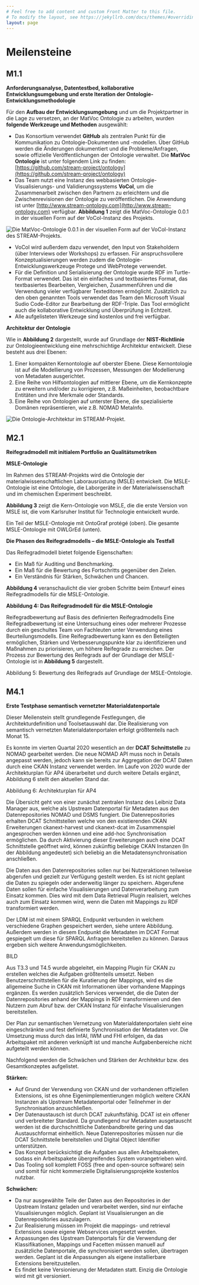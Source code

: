 ```yaml
---
# Feel free to add content and custom Front Matter to this file.
# To modify the layout, see https://jekyllrb.com/docs/themes/#overriding-theme-defaults
layout: page
---
```

# Meilensteine

## M1.1
**Anforderungsanalyse, Datentestbed, kollaborative Entwicklungsumgebung und erste Iteration der Ontologie-Entwicklungsmethodologie**

Für den **Aufbau der Entwicklungsumgebung** und um die Projektpartner in die Lage zu versetzen, an der MatVoc Ontologie zu arbeiten, wurden **folgende Werkzeuge und Methoden** ausgewählt:

* Das Konsortium verwendet **GitHub** als zentralen Punkt für die Kommunikation zu Ontologie-Dokumenten und -modellen. Über GitHub werden die Änderungen dokumentiert und die Probleme/Anfragen, sowie offizielle Veröffentlichungen der Ontologie verwaltet. Die **MatVoc Ontologie** ist unter folgendem Link zu finden: [https://github.com/stream-project/ontology](https://github.com/stream-project/ontology)
* Das Team nutzt eine Instanz des webbasierten Ontologie-Visualisierungs- und Validierungssystems **VoCol**, um die Zusammenarbeit zwischen den Partnern zu erleichtern und die Zwischenrevisionen der Ontologie zu veröffentlichen. Die Anwendung ist unter [http://www.stream-ontology.com](http://www.stream-ontology.com) verfügbar. **Abbildung 1** zeigt die MatVoc-Ontologie 0.0.1 in der visuellen Form auf der VoCol-Instanz des Projekts.

![Die MatVoc-Ontologie 0.0.1 in der visuellen Form auf der VoCol-Instanz des STREAM-Projekts.](/assets/images/1.png)

* VoCol wird außerdem dazu verwendet, den Input von Stakeholdern (über Interviews oder Workshops) zu erfassen. Für anspruchsvollere Konzeptualisierungen werden zudem die Ontologie-Entwicklungswerkzeuge Protege und WebProtege verwendet.
* Für die Definition und Serialisierung der Ontologie wurde RDF im Turtle-Format verwendet. Das ist ein einfaches und textbasiertes Format, das textbasiertes Bearbeiten, Vergleichen, Zusammenführen und die Verwendung vieler verfügbarer Texteditoren ermöglicht. Zusätzlich zu den oben genannten Tools verwendet das Team den Microsoft Visual Sudio Code-Editor zur Bearbeitung der RDF-Triple. Das Tool ermöglicht auch die kollaborative Entwicklung und Überprüfung in Echtzeit.
* Alle aufgelisteten Werkzeuge sind kostenlos und frei verfügbar.

**Architektur der Ontologie**

Wie in **Abbildung 2** dargestellt, wurde auf Grundlage der **NIST-Richtlinie** zur Ontologieentwicklung eine mehrschichtige Architektur entwickelt. Diese besteht aus drei Ebenen:

1. Einer kompakten Kernontologie auf oberster Ebene. Diese Kernontologie ist auf die Modellierung von Prozessen, Messungen der Modellierung von Metadaten ausgerichtet.
2. Eine Reihe von Hilfsontologien auf mittlerer Ebene, um die Kernkonzepte zu erweitern und/oder zu korrigieren, z.B. Maßeinheiten, beobachtbare Entitäten und ihre Merkmale oder Standards.
3. Eine Reihe von Ontologien auf unterster Ebene, die spezialisierte Domänen repräsentieren, wie z.B. NOMAD MetaInfo.

![Die Ontologie-Architektur im STREAM-Projekt.](/assets/images/2.jpg)

## M2.1
**Reifegradmodell mit initialem Portfolio an Qualitätsmetriken**

**MSLE-Ontologie**

Im Rahmen des STREAM-Projekts wird die Ontologie der materialwissenschaftlichen Laborausrüstung (MSLE) entwickelt. Die MSLE-Ontologie ist eine Ontologie, die Laborgeräte in der Materialwissenschaft und im chemischen Experiment beschreibt.

**Abbildung 3** zeigt die Kern-Ontologie von MSLE, die die erste Version von MSLE ist, die vom Karlsruher Institut für Technologie entwickelt wurde.

Ein Teil der MSLE-Ontologie mit OntoGraf protégé (oben). Die gesamte MSLE-Ontologie mit OWLGrEd (unten).

**Die Phasen des Reifegradmodells – die MSLE-Ontologie als Testfall**

Das Reifegradmodell bietet folgende Eigenschaften:

* Ein Maß für Auditing und Benchmarking.
* Ein Maß für die Bewertung des Fortschritts gegenüber den Zielen.
* Ein Verständnis für Stärken, Schwächen und Chancen.

**Abbildung 4** veranschaulicht die vier groben Schritte beim Entwurf eines Reifegradmodells für die MSLE-Ontologie.

**Abbildung 4: Das Reifegradmodell für die MSLE-Ontologie**

Reifegradbewertung auf Basis des definierten Reifegradmodells
Eine Reifegradbewertung ist eine Untersuchung eines oder mehrerer Prozesse durch ein geschultes Team von Fachleuten unter Verwendung eines Beurteilungsmodells. Eine Reifegradbewertung kann es den Beteiligten ermöglichen, Stärken und Verbesserungspunkte klar zu identifizieren und Maßnahmen zu priorisieren, um höhere Reifegrade zu erreichen. Der Prozess zur Bewertung des Reifegrads auf der Grundlage der MSLE-Ontologie ist in **Abbildung 5** dargestellt.

Abbildung 5: Bewertung des Reifegrads auf Grundlage der MSLE-Ontologie.

## M4.1
**Erste Testphase semantisch vernetzter Materialdatenportale**

Dieser Meilenstein stellt grundlegende Festlegungen, die Architekturdefinition und Toolsetauswahl dar. Die Realisierung von semantisch vernetzten Materialdatenportalen erfolgt größtenteils nach Monat 15.

Es konnte im vierten Quartal 2020 wesentlich an der **DCAT Schnittstelle** zu NOMAD gearbeitet werden. Die neue NOMAD API muss noch in Details angepasst werden, jedoch kann sie bereits zur Aggregation der DCAT Daten durch eine CKAN Instanz verwendet werden.
Im Laufe von 2020 wurde der Architekturplan für AP4 überarbeitet und durch weitere Details ergänzt, Abbildung 6 stellt den aktuellen Stand dar.

Abbildung 6: Architekturplan für AP4

Die Übersicht geht von einer zunächst zentralen Instanz des Leibniz Data Manager aus, welche als Upstream Datenportal für Metadaten aus den Datenrepositories NOMAD und DSMS fungiert. Die Datenrepositories erhalten DCAT Schnittstellen welche von den existierenden CKAN Erweiterungen ckanext-harvest und ckanext-dcat im Zusammenspiel angesprochen werden können und eine add-hoc Synchronisation ermöglichen. Da durch Aktivierung dieser Erweiterungen auch eine DCAT Schnittstelle geöffnet wird, können zukünftig beliebige CKAN Instanzen (In der Abbildung angedeutet) sich beliebig an die Metadatensynchronisation anschließen.

Die Daten aus den Datenrepositories sollen nur bei Nutzeraktionen teilweise abgerufen und gezielt zur Verfügung gestellt werden. Es ist nicht geplant die Daten zu spiegeln oder anderweitig länger zu speichern. Abgerufene Daten sollen für einfache Visualisierungen und Datenverarbeitung zum Einsatz kommen. Dies wird mit dem Data Retrieval Plugin realisiert, welches auch zum Einsatz kommen wird, wenn die Daten mit Mappings zu RDF transformiert werden.

Der LDM ist mit einem SPARQL Endpunkt verbunden in welchem verschiedene Graphen gespeichert werden, siehe untere Abbildung. Außerdem werden in diesem Endpunkt die Metadaten im DCAT Format gespiegelt um diese für SPARQL Anfragen bereitstellen zu können. Daraus ergeben sich weitere Anwendungsmöglichkeiten.

BILD

Aus T3.3 und T4.5 wurde abgeleitet, ein Mapping Plugin für CKAN zu erstellen welches die Aufgaben größtenteils umsetzt. Neben Benutzerschnittstellen für die Kuratierung der Mappings, wird es die allgemeine Suche in CKAN mit Informationen über vorhandene Mappings ergänzen. Es werden zusätzlich Services verwendet, die die Daten der Datenrepositories anhand der Mappings in RDF transformieren und den Nutzern zum Abruf bzw. der CKAN Instanz für einfache Visualisierungen bereitstellen.

Der Plan zur semantischen Vernetzung von Materialdatenportalen sieht eine eingeschränkte und fest definierte Synchronisation der Metadaten vor. Die Umsetzung muss durch das InfAI, IWM und FHI erfolgen, da das Arbeitspaket mit anderen verknüpft ist und manche Aufgabenbereiche nicht aufgeteilt werden können.

Nachfolgend werden die Schwächen und Stärken der Architektur bzw. des Gesamtkonzeptes aufgelistet.

**Stärken:**

* Auf Grund der Verwendung von CKAN und der vorhandenen offiziellen Extensions, ist es ohne Eigenimplementierungen möglich weitere CKAN Instanzen als Upstream Metadatenportal oder Teilnehmer in der Synchronisation anzuschließen.
* Der Datenaustausch ist durch DCAT zukunftsfähig. DCAT ist ein offener und verbreiteter Standard. Da grundlegend nur Metadaten ausgetauscht werden ist die durchschnittliche Datenbandbreite gering und das Austauschformat einheitlich. Neue Datenrepositories müssen nur die DCAT Schnittstelle bereitstellen und Digital Object Identifier unterstützen.
* Das Konzept berücksichtigt die Aufgaben aus allen Arbeitspaketen, sodass ein Arbeitspakete übergreifendes System vorangetrieben wird.
* Das Tooling soll komplett FOSS (free and open-source software) sein und somit für nicht kommerzielle Digitalisierungsprojekte kostenlos nutzbar.

**Schwächen:**

* Da nur ausgewählte Teile der Daten aus den Repositories in der Upstream Instanz geladen und verarbeitet werden, sind nur einfache Visualisierungen möglich. Geplant ist Visualisierungen an die Datenrepositories auszulagern.
* Zur Realisierung müssen im Projekt die mappings- und retrieval Extensions sowie eigene Webservices umgesetzt werden.
* Anpassungen des Upstream Datenportals für die Verwendung der Klassifikationen, Mappings und Facetten müssen manuell auf zusätzliche Datenportale, die synchronisiert werden sollen, übertragen werden. Geplant ist die Anpassungen als eigene installierbare Extensions bereitzustellen.
* Es findet keine Versionierung der Metadaten statt. Einzig die Ontologie wird mit git versioniert.
